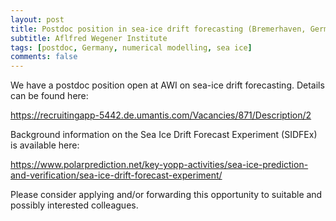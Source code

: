 ```yaml
---
layout: post
title: Postdoc position in sea-ice drift forecasting (Bremerhaven, Germany)
subtitle: Aflfred Wegener Institute
tags: [postdoc, Germany, numerical modelling, sea ice]
comments: false
---
```


We have a postdoc position open at AWI on sea-ice drift forecasting. Details can be found here: 

https://recruitingapp-5442.de.umantis.com/Vacancies/871/Description/2

Background information on the Sea Ice Drift Forecast Experiment (SIDFEx) is available here: 

https://www.polarprediction.net/key-yopp-activities/sea-ice-prediction-and-verification/sea-ice-drift-forecast-experiment/

Please consider applying and/or forwarding this opportunity to suitable and possibly interested colleagues.

